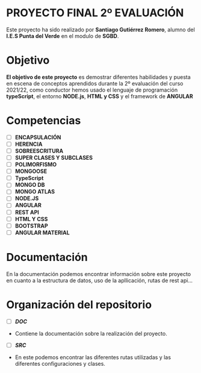 # PROYECTO FINAL 2º EVALUACIÓN

Este proyecto ha sido realizado por **Santiago Gutiérrez Romero**, alumno del **I.E.S Punta del Verde** en el modulo de **SGBD**.


# Objetivo

**El objetivo de este proyecto** es demostrar diferentes habilidades y puesta en escena de conceptos aprendidos durante la 2º evaluación del curso 2021/22, como conductor hemos usado el lenguaje de programación **typeScript**, el entorno **NODE.js**, **HTML y CSS** y el framework de **ANGULAR**

# Competencias
 - [ ] **ENCAPSULACIÓN**
 - [ ] **HERENCIA**
 - [ ] **SOBREESCRITURA**
 - [ ] **SUPER CLASES Y SUBCLASES**
 - [ ] **POLIMORFISMO**
 - [ ] **MONGOOSE**
 - [ ] **TypeScript**
 - [ ] **MONGO DB**
 - [ ] **MONGO ATLAS**
 - [ ] **NODE.JS**
 - [ ] **ANGULAR**
 - [ ] **REST API**
 - [ ] **HTML Y CSS**
 - [ ] **BOOTSTRAP**
 - [ ] **ANGULAR MATERIAL**

# Documentación
En la documentación podemos encontrar información sobre este proyecto en cuanto a la estructura de datos, uso de la apllicación, rutas de rest api...

# Organización del repositorio

 - [ ] ***DOC***
 -  Contiene la documentación sobre la realización del proyecto.
 
 - [ ] ***SRC***
 -  En este podemos encontrar las diferentes rutas utilizadas y las diferentes configuraciones y clases.
